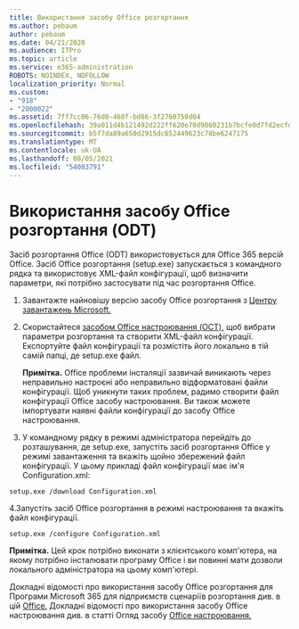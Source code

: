 ```yaml
---
title: Використання засобу Office розгортання
ms.author: pebaum
author: pebaum
ms.date: 04/21/2020
ms.audience: ITPro
ms.topic: article
ms.service: o365-administration
ROBOTS: NOINDEX, NOFOLLOW
localization_priority: Normal
ms.custom:
- "918"
- "2000022"
ms.assetid: 7ff7cc06-76d0-468f-bd66-3f2760750d04
ms.openlocfilehash: 39a011d4b121492d222ff620e70d9860231b7bcfe0d7fd2ecfd93de1ef502f5f
ms.sourcegitcommit: b5f7da89a650d2915dc652449623c78be6247175
ms.translationtype: MT
ms.contentlocale: uk-UA
ms.lasthandoff: 08/05/2021
ms.locfileid: "54083791"
---
```

# <a name="using-the-office-deployment-tool-odt"></a>Використання засобу Office розгортання (ODT)

Засіб розгортання Office (ODT) використовується для Office 365 версій Office. Засіб Office розгортання (setup.exe) запускається з командного рядка та використовує XML-файл конфігурації, щоб визначити параметри, які потрібно застосувати під час розгортання Office.
  
1. Завантажте найновішу версію засобу Office розгортання з [Центру завантажень Microsoft.](https://go.microsoft.com/fwlink/p/?LinkID=626065)

2. Скористайтеся [засобом Office настроювання (OCT),](https://config.office.com) щоб вибрати параметри розгортання та створити XML-файл конфігурації. Експортуйте файл конфігурації та розмістіть його локально в тій самій папці, де setup.exe файл.

    **Примітка.** Office проблеми інсталяції зазвичай виникають через неправильно настроєні або неправильно відформатовані файли конфігурації. Щоб уникнути таких проблем, радимо створити файл конфігурації Office засобу настроювання. Ви також можете імпортувати наявні файли конфігурації до засобу Office настроювання.

3. У командному рядку в режимі адміністратора перейдіть до розташування, де setup.exe, запустіть засіб розгортання Office у режимі завантаження та вкажіть щойно збережений файл конфігурації. У цьому прикладі файл конфігурації має ім'я Configuration.xml:

```setup.exe /download Configuration.xml```

4.Запустіть засіб Office розгортання в режимі настроювання та вкажіть файл конфігурації.

```setup.exe /configure Configuration.xml```

**Примітка.** Цей крок потрібно виконати з клієнтського комп'ютера, на якому потрібно інсталювати програму Office і ви повинні мати дозволи локального адміністратора на цьому комп'ютері.

Докладні відомості про використання засобу Office розгортання для Програми Microsoft 365 для підприємств сценаріїв розгортання див. в цій [Office.](https://docs.microsoft.com/deployoffice/overview-office-deployment-tool) Докладні відомості про використання засобу Office настроювання див. в статті Огляд засобу [Office настроювання.](https://docs.microsoft.com/DeployOffice/overview-of-the-office-customization-tool-for-click-to-run)
